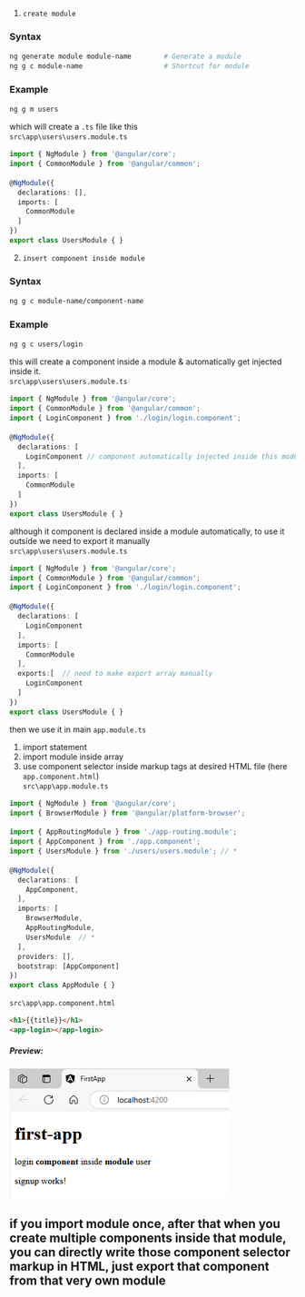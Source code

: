 1. `create module`  
### Syntax  
```sh
ng generate module module-name        # Generate a module
ng g c module-name                    # Shortcut for module
```  
### Example  
```sh
ng g m users
```  
which will create a `.ts` file like this  
`src\app\users\users.module.ts`  
```typescript
import { NgModule } from '@angular/core';
import { CommonModule } from '@angular/common';

@NgModule({
  declarations: [],
  imports: [
    CommonModule
  ]
})
export class UsersModule { }
```  
2. `insert component inside module`  
### Syntax  
```sh
ng g c module-name/component-name
```  
### Example  
```sh
ng g c users/login
```  
this will create a component inside a module & automatically get injected inside it.  
`src\app\users\users.module.ts`  
```typescript
import { NgModule } from '@angular/core';
import { CommonModule } from '@angular/common';
import { LoginComponent } from './login/login.component';

@NgModule({
  declarations: [
    LoginComponent // component automatically injected inside this module because of CLI    
  ],
  imports: [
    CommonModule
  ]
})
export class UsersModule { }
```  
although it component is declared inside a module automatically, to use it outside we need to export it manually  
`src\app\users\users.module.ts`  
```ts
import { NgModule } from '@angular/core';
import { CommonModule } from '@angular/common';
import { LoginComponent } from './login/login.component';

@NgModule({
  declarations: [
    LoginComponent
  ],
  imports: [
    CommonModule
  ],
  exports:[  // need to make export array manually
    LoginComponent
  ]
})
export class UsersModule { }
```  
then we use it in main `app.module.ts`  
1. import statement  
2. import module inside array  
3. use component selector inside markup tags at desired HTML file (here `app.component.html`)    
`src\app\app.module.ts`  
```typescript
import { NgModule } from '@angular/core';
import { BrowserModule } from '@angular/platform-browser';

import { AppRoutingModule } from './app-routing.module';
import { AppComponent } from './app.component';
import { UsersModule } from './users/users.module'; // *

@NgModule({
  declarations: [
    AppComponent,
  ],
  imports: [
    BrowserModule,
    AppRoutingModule,
    UsersModule  // *
  ],
  providers: [],
  bootstrap: [AppComponent]
})
export class AppModule { }
```  
`src\app\app.component.html`  
```html
<h1>{{title}}</h1>
<app-login></app-login>
```  
##### Preview:  
![alt](../../z_Images/01/03.png)  
## if you import module once, after that when you create multiple components inside that module, you can directly write those component selector markup in HTML, just export that component from that very own module  